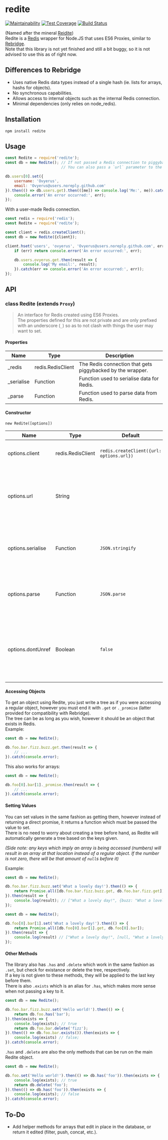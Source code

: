 # redite
[![Maintainability](https://api.codeclimate.com/v1/badges/c7a9f823af212f693319/maintainability)](https://codeclimate.com/github/Ovyerus/redite/maintainability)
[![Test Coverage](https://api.codeclimate.com/v1/badges/c7a9f823af212f693319/test_coverage)](https://codeclimate.com/github/Ovyerus/redite/test_coverage)
[![Build Status](https://travis-ci.org/Ovyerus/redite.svg?branch=master)](https://travis-ci.org/Ovyerus/redite)

(Named after the mineral [Reidite](https://en.wikipedia.org/wiki/Reidite))  
Redite is a [Redis](https://redis.io/) wrapper for Node.JS that uses ES6 Proxies, similar to [Rebridge](https://github.com/CapacitorSet/rebridge).  
Note that this library is not yet finished and still a bit buggy, so it is not advised to use this as of right now.

## Differences to Rebridge
 - Uses native Redis data types instead of a single hash (ie. lists for arrays, hashs for objects).
 - No synchronous capabilities.
 - Allows access to internal objects such as the internal Redis connection.
 - Minimal dependencies (only relies on node_redis).

## Installation
```
npm install redite
```

## Usage
```js
const Redite = require('redite');
const db = new Redite(); // If not passed a Redis connection to piggyback off of, it'll make its own.
                         // You can also pass a `url` parameter to the options object to connect using a Redis URL.

db.users[0].set({
    username: 'Ovyerus',
    email: 'Ovyerus@users.noreply.github.com'
}).then(() => db.users.get).then(([me]) => console.log('Me:', me)).catch(err => {
    console.error('An error occurred:', err);
});
```

With a user-made Redis connection.
```js
const redis = require('redis');
const Redite = require('redite');

const client = redis.createClient();
const db = new Redite({client});

client.hset('users', 'ovyerus', 'Ovyerus@users.noreply.github.com', err => {
    if (err) return console.error('An error occurred:', err);

    db.users.ovyerus.get.then(result => {
        console.log('My email:', result);
    }).catch(err => console.error('An error occurred:', err));
});
```

## API
### class Redite (extends `Proxy`)
> An interface for Redis created using ES6 Proxies.  
> The properties defined for this are not private and are only prefixed with an underscore (`_`) so as to not clash with things the user may want to set.


#### **Properties**
| Name       | Type              | Description                                                |
| ---------- | ----------------- | ---------------------------------------------------------- |
| _redis     | redis.RedisClient | The Redis connection that gets piggybacked by the wrapper. |
| _serialise | Function          | Function used to serialise data for Redis.                 |
| _parse     | Function          | Function used to parse data from Redis.                    |


#### **Constructor**  
`new Redite([options])`

| Name              | Type              | Default                                  | Description                                                                                               |
| ----------------- | ----------------- | ---------------------------------------- | --------------------------------------------------------------------------------------------------------- |
| options.client    | redis.RedisClient | `redis.createClient({url: options.url})` | The Redis connection to piggyback off of.                                                                 |
| options.url       | String            |                                          | The Redis URL to use for the automatically created connection. Not used if a client is passed.            |
| options.serialise | Function          | `JSON.stringify`                         | Function that takes in a JS object and returns a string that can be sent to Redis.                        |
| options.parse     | Function          | `JSON.parse`                             | Function that takes in a string and returns the JS object that it represents.                             |
| options.dontUnref | Boolean           | `false`                                  | If false, `unref()` will be called on the Redis connection, allowing Node to close if nothing is running. |


#### **Accessing Objects**
To get an object using Redite, you just write a tree as if you were accessing a regular object,
however you must end it with `.get` or `._promise` (latter provided for compatibility with Rebridge).  
The tree can be as long as you wish, however it should be an object that exists in Redis.  
Example:
```js
const db = new Redite();

db.foo.bar.fizz.buzz.get.then(result => {
    // ...
}).catch(console.error);
```

This also works for arrays:
```js
const db = new Redite();

db.foo[0].bar[1]._promise.then(result => {
    // ...
}).catch(console.error);
```

#### **Setting Values**
You can set values in the same fashion as getting them, however instead of returning a direct promise,
it returns a function which must be passed the value to set.  
There is no need to worry about creating a tree before hand, as Redite will automatically generate a tree based on the keys given.

*(Side note: any keys which imply an array is being accessed (numbers) will result in an array at that location instead of a regular object. If the number is not zero, there will be that amount of `null`s before it)*

Example:
```js
const db = new Redite();

db.foo.bar.fizz.buzz.set('What a lovely day!').then(() => {
    return Promise.all([db.foo.bar.fizz.buzz.get, db.foo.bar.fizz.get]);
}).then(result => {
    console.log(result); // ["What a lovely day!", {buzz: "What a lovely day!"}];
});
```

```js
const db = new Redite();

db.foo[0].bar[1].set('What a lovely day!').then(() => {
    return Promise.all([db.foo[0].bar[1].get, db.foo[0].bar]);
}).then(result => {
    console.log(result) // ["What a lovely day!", [null, "What a lovely day!"]];
});
```

#### **Other Methods**
The library also has `.has` and `.delete` which work in the same fashion as `.set`, but check for existance or delete the tree, respectively.  
If a key is not given to these methods, they will be applied to the last key before them.  
There is also `.exists` which is an alias for `.has`, which makes more sense when not passing a key to it.

```js
const db = new Redite();

db.foo.bar.fizz.buzz.set('Hello world!').then(() => {
    return db.foo.has('bar');
}).then(exists => {
    console.log(exists); // true
    return db.foo.bar.delete('fizz');
}).then(() => db.foo.bar.exists()).then(exists => {
    console.log(exists) // false;
}).catch(console.error);
```

`.has` and `.delete` are also the only methods that can be run on the main Redite object.

```js
const db = new Redite();

db.foo.set('Hello world!').then(() => db.has('foo')).then(exists => {
    console.log(exists); // true
    return db.delete('foo');
}).then(() => db.has('foo')).then(exists => {
    console.log(exists); // false
}).catch(console.error);
```

## To-Do
 - Add helper methods for arrays that edit in place in the database, or return it edited (filter, push, concat, etc.).